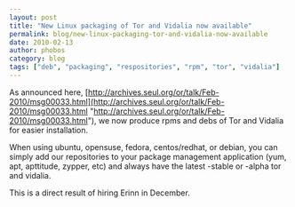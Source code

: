 ```yaml
---
layout: post
title: "New Linux packaging of Tor and Vidalia now available"
permalink: blog/new-linux-packaging-tor-and-vidalia-now-available
date: 2010-02-13
author: phobos
category: blog
tags: ["deb", "packaging", "respositories", "rpm", "tor", "vidalia"]
---
```


As announced here, [http://archives.seul.org/or/talk/Feb-2010/msg00033.html](http://archives.seul.org/or/talk/Feb-2010/msg00033.html "http://archives.seul.org/or/talk/Feb-2010/msg00033.html"), we now produce rpms and debs of Tor and Vidalia for easier installation.

When using ubuntu, opensuse, fedora, centos/redhat, or debian, you can simply add our repositories to your package management application (yum, apt, apttitude, zypper, etc) and always have the latest -stable or -alpha tor and vidalia.

This is a direct result of hiring Erinn in December.

